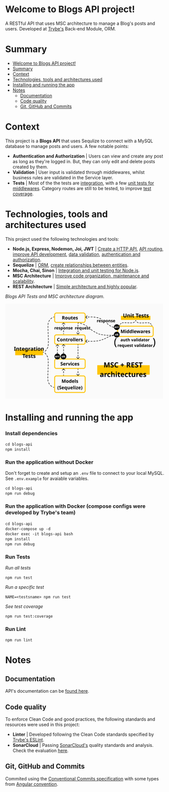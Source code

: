 # Welcome to Blogs API project!
A RESTful API that uses MSC architecture to manage a Blog's posts and users. Developed at [Trybe's](https://www.betrybe.com/) Back-end Module, ORM.


# Summary
- [Welcome to Blogs API project!](#welcome-to-blogs-api-project)
- [Summary](#summary)
- [Context](#context)
- [Technologies, tools and architectures used](#technologies-tools-and-architectures-used)
- [Installing and running the app](#installing-and-running-the-app)
- [Notes](#notes)
  - [Documentation](#documentation)
  - [Code quality](#code-quality)
  - [Git, GitHub and Commits](#git-github-and-commits)


# Context
This project is a __Blogs API__ that uses Sequlize to connect with a MySQL database to manage posts and users. A few notable points:
 * __Authentication and Authorization__ | Users can view and create any post as long as they're logged in. But, they can only edit and delete posts created by them.
 * __Validation__ | User input is validated through middlewares, whilst business rules are validated in the Service layer.
 * __Tests__ | Most of the the tests are [integration](https://kentcdodds.com/blog/the-testing-trophy-and-testing-classifications), with a few [unit tests for middlewares](https://yonigoldberg.medium.com/yoni-goldberg-javascript-nodejs-testing-best-practices-2b98924c9347). Category routes are still to be tested, to improve [test coverage](https://martinfowler.com/bliki/TestCoverage.html).


# Technologies, tools and architectures used
This project used the following technologies and tools:
  * __Node.js, Express, Nodemon, Joi, JWT__ | [Create a HTTP API](http://expressjs.com/), [API routing](https://expressjs.com/en/guide/routing.html), [improve API development](https://www.npmjs.com/package/nodemon), [data validation](https://joi.dev/api/?v=17.6.0), [authentication and authorization](https://jwt.io/).
  * __Sequelize__ | [ORM](https://sequelize.org/v5/manual/getting-started.html), [create relationships between entities](https://medium.com/@eth3rnit3/sequelize-relationships-ultimate-guide-f26801a75554).
  * __Mocha, Chai, Sinon__ | [Integration and unit testing for Node.js](https://mochajs.org/).
  * __MSC Architecture__ | [Improve code organization, maintenance and scalability](https://martinfowler.com/architecture/).
  * __REST Architecture__ | [Simple architecture and highly popular](https://restfulapi.net/).

*Blogs API Tests and MSC architecture diagram.*

<img src="./images/architecture.png" width="500" alt="Blogs API architecture">

# Installing and running the app
### Install dependencies
```
cd blogs-api
npm install
```
### Run the application without Docker
Don't forget to create and setup an `.env` file to connect to your local MySQL. See `.env.example` for avaiable variables.

```
cd blogs-api
npm run debug
```

### Run the application with Docker (compose configs were developed by Trybe's team)
```
cd blogs-api
docker-compose up -d
docker exec -it blogs-api bash
npm install
npm run debug
```

### Run Tests
*Run all tests*
```
npm run test
```
*Run a specific test*
```
NAME=<testsname> npm run test
```
*See test coverage*
```
npm run test:coverage
```

### Run Lint
```
npm run lint
```

# Notes
## Documentation
API's documentation can be [found here](https://documenter.getpostman.com/view/22534963/VVBXxRKC).
## Code quality
To enforce Clean Code and good practices, the following standards and resources were used in this project:
* __Linter__ | Developed following the Clean Code standards specified by [Trybe's ESLint](https://github.com/betrybe/eslint-config-trybe).
* __SonarCloud__ | Passing [SonarCloud's](https://sonarcloud.io/) quality standards and analysis. Check the evaluation [here](https://sonarcloud.io/project/overview?id=ibrahimborba_store-manager).
## Git, GitHub and Commits
Commited using the [Conventional Commits specification](https://www.conventionalcommits.org/en/v1.0.0/) with some types from [Angular convention](https://github.com/angular/angular/blob/22b96b9/CONTRIBUTING.md#-commit-message-guidelines).

